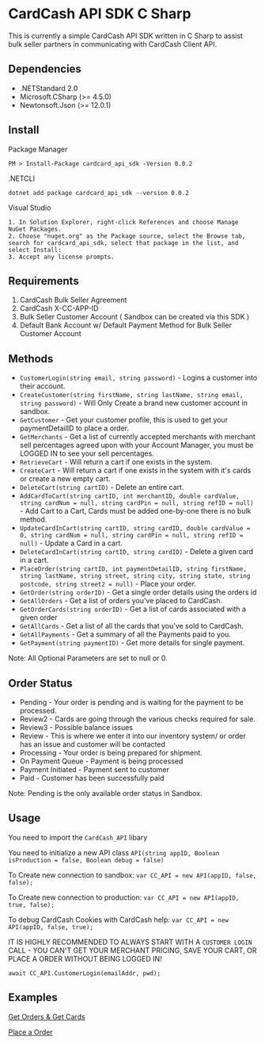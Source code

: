 # CardCash API SDK C Sharp

This is currently a simple CardCash API SDK written in C Sharp to assist bulk seller partners in communicating with CardCash Client API.


## Dependencies
* .NETStandard 2.0
* Microsoft.CSharp (>= 4.5.0)
* Newtonsoft.Json (>= 12.0.1)

## Install

Package Manager

```
PM > Install-Package cardcard_api_sdk -Version 0.0.2
```

.NETCLI

```
dotnet add package cardcard_api_sdk --version 0.0.2
```

Visual Studio

```
1. In Solution Explorer, right-click References and choose Manage NuGet Packages.
2. Choose "nuget.org" as the Package source, select the Browse tab, search for cardcard_api_sdk, select that package in the list, and select Install:
3. Accept any license prompts.
```
## Requirements

1. CardCash Bulk Seller Agreement
2. CardCash X-CC-APP-ID
3. Bulk Seller Customer Account ( Sandbox can be created via this SDK )
4. Default Bank Account w/ Default Payment Method for Bulk Seller Customer Account

## Methods

* `CustomerLogin(string email, string password)` - Logins a customer into their account.
* `CreateCustomer(string firstName, string lastName, string email, string password)` - Will Only Create a brand new customer account in sandbox.
* `GetCustomer` - Get your customer profile, this is used to get your paymentDetailID to place a order.
* `GetMerchants` - Get a list of currently accepted merchants with merchant sell percentages agreed upon with your Account Manager, you must be LOGGED IN to see your sell percentages.
* `RetrieveCart` - Will return a cart if one exists in the system.
* `CreateCart` - Will return a cart if one exists in the system with it's cards or create a new empty cart.
* `DeleteCart(string cartID)` - Delete an entire cart.
* `AddCardToCart(string cartID, int merchantID, double cardValue, string cardNum = null, string cardPin = null, string refID = null)` - Add Cart to a Cart, Cards must be added one-by-one there is no bulk method.
* `UpdateCardInCart(string cartID, string cardID, double cardValue = 0, string cardNum = null, string cardPin = null, string refID = null)` - Update a Card in a cart. 
* `DeleteCardInCart(string cartID, string cardID)` - Delete a given card in a cart.
* `PlaceOrder(string cartID, int paymentDetailID, string firstName, string lastName, string street, string city, string state, string postcode, string street2 = null)` - Place your order. 
* `GetOrder(string orderID)` - Get a single order details using the orders id
* `GetAllOrders` - Get a list of orders you've placed to CardCash.
* `GetOrderCards(string orderID)` - Get a list of cards associated with a given order
* `GetAllCards` - Get a list of all the cards that you've sold to CardCash.
* `GetAllPayments` - Get a summary of all the Payments paid to you.
* `GetPayment(string paymentID)` - Get more details for single payment.

Note: All Optional Parameters are set to null or 0. 

## Order Status
* Pending - Your order is pending and is waiting for the payment to be processed.
* Review2 - Cards are going through the various checks required for sale.
* Review3 - Possible balance issues
* Review - This is where we enter it into our inventory system/ or order has an issue and customer will be contacted
* Processing - Your order is being prepared for shipment.
* On Payment Queue - Payment is being processed
* Payment Initiated - Payment sent to customer
* Paid - Customer has been successfully paid

Note: Pending is the only available order status in Sandbox.

## Usage

You need to import the `CardCash_API` libary

You need to initialize a new API class `API(string appID, Boolean isProduction = false, Boolean debug = false)`

To Create new connection to sandbox:
```var CC_API = new API(appID, false, false);```

To Create new connection to production:
```var CC_API = new API(appID, true, false);```

To debug CardCash Cookies with CardCash help:
```var CC_API = new API(appID, false, true);```

IT IS HIGHLY RECOMMENDED TO ALWAYS START WITH A `CUSTOMER LOGIN` CALL - YOU CAN'T GET YOUR MERCHANT PRICING, SAVE YOUR CART, OR PLACE A ORDER WITHOUT BEING LOGGED IN!

`await CC_API.CustomerLogin(emailAddr, pwd);`


## Examples

[Get Orders & Get Cards](https://github.com/CardCashLLC/CardCash_API_SDK_C_Sharp/blob/master/CardCash_API/Examples/GetOrders/GetOrders/Program.cs)

[Place a Order](https://github.com/CardCashLLC/CardCash_API_SDK_C_Sharp/blob/master/CardCash_API/Examples/PlaceOrder/PlaceOrder/Program.cs)
